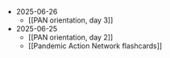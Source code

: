 - 2025-06-26
	- [[PAN orientation, day 3]]
- 2025-06-25
	- [[PAN orientation, day 2]]
	- [[Pandemic Action Network flashcards]]